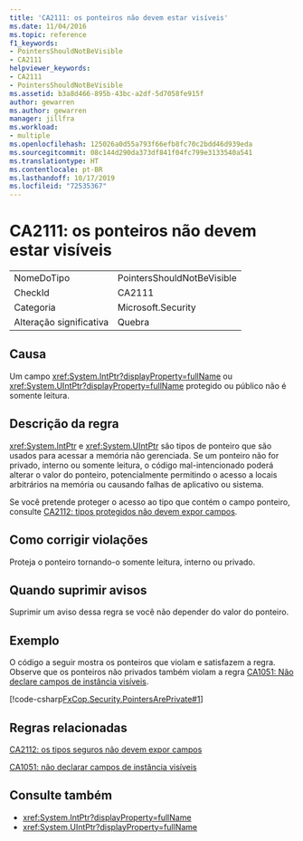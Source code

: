 ```yaml
---
title: 'CA2111: os ponteiros não devem estar visíveis'
ms.date: 11/04/2016
ms.topic: reference
f1_keywords:
- PointersShouldNotBeVisible
- CA2111
helpviewer_keywords:
- CA2111
- PointersShouldNotBeVisible
ms.assetid: b3a8d466-895b-43bc-a2df-5d7058fe915f
author: gewarren
ms.author: gewarren
manager: jillfra
ms.workload:
- multiple
ms.openlocfilehash: 125026a0d55a793f66efb8fc70c2bdd46d939eda
ms.sourcegitcommit: 08c144d290da373df841f04fc799e3133540a541
ms.translationtype: HT
ms.contentlocale: pt-BR
ms.lasthandoff: 10/17/2019
ms.locfileid: "72535367"
---
```

# <a name="ca2111-pointers-should-not-be-visible"></a>CA2111: os ponteiros não devem estar visíveis

|||
|-|-|
|NomeDoTipo|PointersShouldNotBeVisible|
|CheckId|CA2111|
|Categoria|Microsoft.Security|
|Alteração significativa|Quebra|

## <a name="cause"></a>Causa
Um campo <xref:System.IntPtr?displayProperty=fullName> ou <xref:System.UIntPtr?displayProperty=fullName> protegido ou público não é somente leitura.

## <a name="rule-description"></a>Descrição da regra
 <xref:System.IntPtr> e <xref:System.UIntPtr> são tipos de ponteiro que são usados para acessar a memória não gerenciada. Se um ponteiro não for privado, interno ou somente leitura, o código mal-intencionado poderá alterar o valor do ponteiro, potencialmente permitindo o acesso a locais arbitrários na memória ou causando falhas de aplicativo ou sistema.

Se você pretende proteger o acesso ao tipo que contém o campo ponteiro, consulte [CA2112: tipos protegidos não devem expor campos](../code-quality/ca2112.md).

## <a name="how-to-fix-violations"></a>Como corrigir violações
Proteja o ponteiro tornando-o somente leitura, interno ou privado.

## <a name="when-to-suppress-warnings"></a>Quando suprimir avisos
Suprimir um aviso dessa regra se você não depender do valor do ponteiro.

## <a name="example"></a>Exemplo
O código a seguir mostra os ponteiros que violam e satisfazem a regra. Observe que os ponteiros não privados também violam a regra [CA1051: Não declare campos de instância visíveis](../code-quality/ca1051.md).

[!code-csharp[FxCop.Security.PointersArePrivate#1](../code-quality/codesnippet/CSharp/ca2111-pointers-should-not-be-visible_1.cs)]

## <a name="related-rules"></a>Regras relacionadas
[CA2112: os tipos seguros não devem expor campos](../code-quality/ca2112.md)

[CA1051: não declarar campos de instância visíveis](../code-quality/ca1051.md)

## <a name="see-also"></a>Consulte também

- <xref:System.IntPtr?displayProperty=fullName>
- <xref:System.UIntPtr?displayProperty=fullName>
